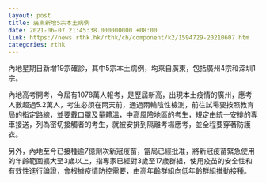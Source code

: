 ```yaml
---
layout: post
title: 廣東新增5宗本土病例
date: 2021-06-07 21:45:38.000000000 +08:00
link: https://news.rthk.hk/rthk/ch/component/k2/1594729-20210607.htm
categories: rthk
---
```


內地星期日新增19宗確診，其中5宗本土病例，均來自廣東，包括廣州4宗和深圳1宗。

內地高考開考，今屆有1078萬人報考，是歷屆新高，出現本土疫情的廣州，應考人數超過5.2萬人，考生必須在兩天前，通過兩輪陰性檢測，前往試場要按照教育局的指定路線，並要戴口罩及量體溫，中高風險地區的考生，規定由統一安排的專車接送，列為密切接觸者的考生，就被安排到隔離考場應考，並全程要穿著防護衣。

另外，內地至今已接種逾7億劑次新冠疫苗，當局已經批准，將新冠疫苗緊急使用的年齡範圍擴大至3歲以上，指專家已經對3歲至17歲群組，使用疫苗的安全性和有效性進行論證，會根據疫情防控需要，由高年齡群組向低年齡群組推動接種。
